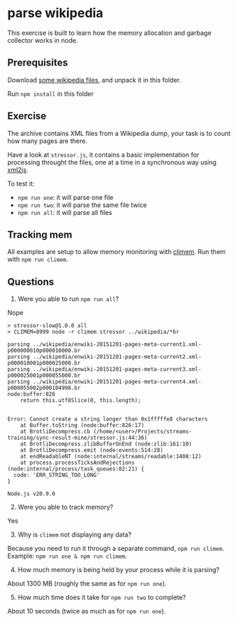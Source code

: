 # parse wikipedia

This exercise is built to learn how the memory allocation and garbage
collector works in node.

## Prerequisites

Download [some wikipedia files](https://s3-eu-west-1.amazonaws.com/training-performant-node/wikipedia.tar.bz2), and unpack it in this folder.

Run `npm install` in this folder

## Exercise

The archive contains XML files from a Wikipedia dump, your task is to
count how many pages are there.

Have a look at `stressor.js`, it contains a basic implementation for
processing throught the files, one at a time in a synchronous way using
[xml2js](http://npm.im/xml2js).

To test it:

* `npm run one`: it will parse one file
* `npm run two`: it will parse the same file twice
* `npm run all`: it will parse all files

## Tracking mem

All examples are setup to allow memory monitoring with
[climem](http://npm.im/climem). Run them with `npm run climem`.

## Questions

1) Were you able to run `npm run all`?

Nope
```
> stressor-slow@1.0.0 all
> CLIMEM=8999 node -r climem stressor ../wikipedia/*br

parsing ../wikipedia/enwiki-20151201-pages-meta-current1.xml-p000000010p000010000.br
parsing ../wikipedia/enwiki-20151201-pages-meta-current2.xml-p000010001p000025000.br
parsing ../wikipedia/enwiki-20151201-pages-meta-current3.xml-p000025001p000055000.br
parsing ../wikipedia/enwiki-20151201-pages-meta-current4.xml-p000055002p000104998.br
node:buffer:826
    return this.utf8Slice(0, this.length);
                ^

Error: Cannot create a string longer than 0x1fffffe8 characters
    at Buffer.toString (node:buffer:826:17)
    at BrotliDecompress.cb (/home/<user>/Projects/streams-training/sync-result-mine/stressor.js:44:36)
    at BrotliDecompress.zlibBufferOnEnd (node:zlib:161:10)
    at BrotliDecompress.emit (node:events:514:28)
    at endReadableNT (node:internal/streams/readable:1408:12)
    at process.processTicksAndRejections (node:internal/process/task_queues:82:21) {
  code: 'ERR_STRING_TOO_LONG'
}

Node.js v20.9.0
```
2) Were you able to track memory?

Yes

3) Why is `climem` not displaying any data?

Because you need to run it through a separate command, `npm run climem`. Example: `npm run one & npm run climem`.

4) How much memory is being held by your process while it is parsing?

About 1300 MB (roughly the same as for `npm run one`).

5) How much time does it take for `npm run two` to complete?

About 10 seconds (twice as much as for `npm run one`).
